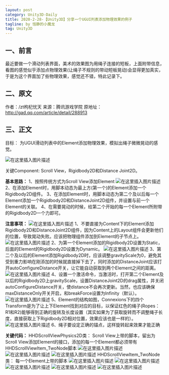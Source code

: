 ```yaml
---
layout: post
category: Unity3D-Daily
title: 2020-2-28-【Unity3D】分享一个UGUI列表添加物理效果的例子
tagline: by 恬静的小魔龙
tag: Unity3D
---
```


## 一、前言
最近要做一个滑动列表界面，美术的效果图为用绳子连接的短板，上面附带信息，看图的感觉似乎添加点物理效果(让绳子不规则的带动短板晃动)会显得更加真实，于是为这个界面加了些物理效果，感觉还不错，特此记录下。


## 二、原文
作者：/zt枸杞忧天
来源：腾讯游戏学院
原地址：http://gad.qq.com/article/detail/288913

## 三、正文
目标：
为UGUI滑动列表中的Element添加物理效果，模拟出绳子微微晃动的感觉。

[^_^]:
    commentted-out contents
    should be shift to right by four spaces (`>>`).
[comment]: <> (This is a comment, it will not be included)
[comment]: <> (in  the output file unless you use it in)
[comment]: <> (a reference style link.)
[//]: <> (This is also a comment.)
[//]: <iframe class="video videoframe" data-src="http://file.gad.qq.com/attachment/download?file_id=3698&video_id=1004_42e08652820a4b4fb0971c9955168a99"></iframe>


![在这里插入图片描述](https://img-blog.csdnimg.cn/20190315104502394.png?x-oss-process=image/watermark,type_ZmFuZ3poZW5naGVpdGk,shadow_10,text_aHR0cHM6Ly9ibG9nLmNzZG4ubmV0L3E3NjQ0MjQ1Njc=,size_16,color_FFFFFF,t_70)

关键Component:
Scroll View，Rigidbody2D和Distance Joint2D。

**基本思路：**
1、按照传统方式为Scroll View添加Element
![在这里插入图片描述](http://gadimg-10045137.image.myqcloud.com/20170728/597b07ea7085a.png)
2、在添加Element时，用脚本动态为最上方(第一个)的Element添加一个Rigidbody2D组件。
3、在添加Element时，用脚本动态为第二个及以后每一个Element添加一个Rigidbody2D和DistanceJoint2D组件，并设置与前一个Element的关联。
4、在需要晃动的时候，给第二个开始的每一个Element所附带的Rigidbody2D一个力即可。

**注意事项：**
![在这里插入图片描述](http://gadimg-10045137.image.myqcloud.com/20170728/597b07f741659.png)
1、不要直接为Content下的Element添加Rigidbody2D和DistanceJoint2D组件，因为Content上的Layout组件会更新他们的位置，导致晃动失败。应该把物理组件添加到Element的子节点上。
![在这里插入图片描述](http://gadimg-10045137.image.myqcloud.com/20170728/597b08180fa70.png)
2、为第一个Element添加的Rigidbody2D设置为Static，后面的Element的Rigidbody2D设置为Dynamic。
![在这里插入图片描述](http://gadimg-10045137.image.myqcloud.com/20170728/597b081f23b9c.png)
3、第二个及以后的Element添加Rigidbody2D时，应该调整gravityScale为0，避免其受到重力影响在刚添加的时候就直接掉下去了，同时添加的DistanceJoint应该打开autoConfigureDistance开关，让它能自动获取到两个Element之间的距离。
![在这里插入图片描述](http://gadimg-10045137.image.myqcloud.com/20170728/597b100c0b7c9.png)
4、设置一个激活命令，当激活时，打开第二个Element及以后的Rigidbody2D上gravityScale，设置DistanceJoint2D的drag属性，并关闭autoConfigureDistance开关，使distance不会再次更新。当然，也应该确保maxDistanceOnly开关开启，和breakForce设置为Infinity（默认）。
![在这里插入图片描述](http://gadimg-10045137.image.myqcloud.com/20170728/597b07f741659.png)
5、Element的结构如图，Connexions下的四个Transform是为了让上下Element找到对应的目标，以保证红色的绳子(Ropes：R1和R2)能够得到正确的旋转及长度设置（其实如果为了获取旋转而不调整绳子长度，直接获取上下Rigidbody2D相对位置，效果应该也是一样的）。
![在这里插入图片描述](http://gadimg-10045137.image.myqcloud.com/20170728/597b0833891bd.png)
6、绳子要设定正确的锚点，这样旋转起来效果才能正确

**关键代码：**
HHDScrollViewPhysics2D类：
Scroll View上带的脚本，留出为Scroll View添加Element的接口，添加的每一个Element都必须带有HHDScrollViewItem_TwoNode脚本
![在这里插入图片描述](http://gadimg-10045137.image.myqcloud.com/20170728/597b106646010.png)
![在这里插入图片描述](http://gadimg-10045137.image.myqcloud.com/20170728/597b107f0426a.png)
![在这里插入图片描述](http://gadimg-10045137.image.myqcloud.com/20170728/597b108e4a6bb.png)
HHDScrollViewItem_TwoNode类：
每一个Element上带的脚本
![在这里插入图片描述](http://gadimg-10045137.image.myqcloud.com/20170728/597b10a84af82.png)
![在这里插入图片描述](http://gadimg-10045137.image.myqcloud.com/20170728/597b11330307d.png)
![在这里插入图片描述](http://gadimg-10045137.image.myqcloud.com/20170728/597b100c0b7c9.png)
![在这里插入图片描述](http://gadimg-10045137.image.myqcloud.com/20170728/597b12c9f073c.png)
![在这里插入图片描述](http://gadimg-10045137.image.myqcloud.com/20170728/597b113e6b780.png)
